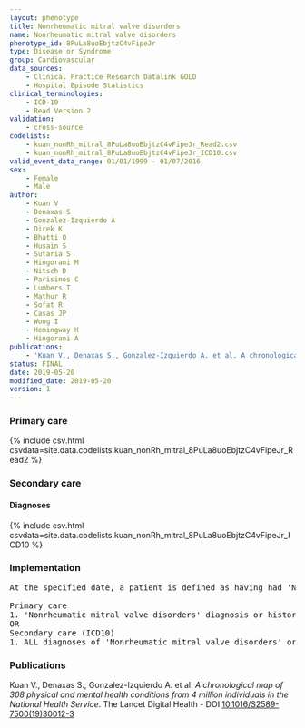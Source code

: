 ```yaml
---
layout: phenotype
title: Nonrheumatic mitral valve disorders
name: Nonrheumatic mitral valve disorders
phenotype_id: 8PuLa8uoEbjtzC4vFipeJr 
type: Disease or Syndrome
group: Cardiovascular
data_sources: 
    - Clinical Practice Research Datalink GOLD
    - Hospital Episode Statistics
clinical_terminologies: 
    - ICD-10
    - Read Version 2
validation: 
    - cross-source
codelists: 
    - kuan_nonRh_mitral_8PuLa8uoEbjtzC4vFipeJr_Read2.csv
    - kuan_nonRh_mitral_8PuLa8uoEbjtzC4vFipeJr_ICD10.csv
valid_event_data_range: 01/01/1999 - 01/07/2016
sex: 
    - Female
    - Male
author: 
    - Kuan V
    - Denaxas S
    - Gonzalez-Izquierdo A
    - Direk K
    - Bhatti O
    - Husain S
    - Sutaria S
    - Hingorani M
    - Nitsch D
    - Parisinos C
    - Lumbers T
    - Mathur R
    - Sofat R
    - Casas JP
    - Wong I
    - Hemingway H
    - Hingorani A
publications: 
    - 'Kuan V., Denaxas S., Gonzalez-Izquierdo A. et al. A chronological map of 308 physical and mental health conditions from 4 million individuals in the National Health Service. The Lancet Digital Health - DOI: 10.1016/S2589-7500(19)30012-3' 
status: FINAL
date: 2019-05-20
modified_date: 2019-05-20
version: 1
---
```

### Primary care 
{% include csv.html csvdata=site.data.codelists.kuan_nonRh_mitral_8PuLa8uoEbjtzC4vFipeJr_Read2 %}
### Secondary care 
#### Diagnoses 
{% include csv.html csvdata=site.data.codelists.kuan_nonRh_mitral_8PuLa8uoEbjtzC4vFipeJr_ICD10 %}
### Implementation 
<pre>At the specified date, a patient is defined as having had 'Nonrheumatic mitral valve disorders' IF they meet the criteria for any of the following on or before the specified date. The earliest date on which the individual meets any of the following criteria on or before the specified date is defined as the first event date:

Primary care
1. 'Nonrheumatic mitral valve disorders' diagnosis or history of diagnosis during a consultation 
OR
Secondary care (ICD10)
1. ALL diagnoses of 'Nonrheumatic mitral valve disorders' or history of diagnosis during a hospitalization</pre> 
 
### Publications 
Kuan V., Denaxas S., Gonzalez-Izquierdo A. et al. _A chronological map of 308 physical and mental health conditions from 4 million individuals in the National Health Service_. The Lancet Digital Health - DOI <a href='https://www.thelancet.com/journals/landig/article/PIIS2589-7500(19)30012-3/fulltext'>10.1016/S2589-7500(19)30012-3</a>